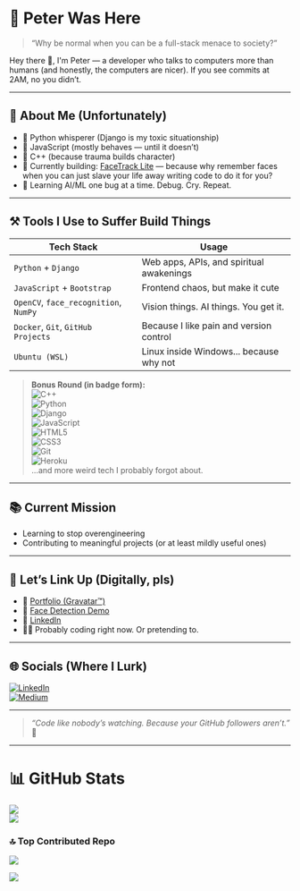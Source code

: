 # 👾 Peter Was Here

> “Why be normal when you can be a full-stack menace to society?”

Hey there 👋, I'm Peter — a developer who talks to computers more than humans (and honestly, the computers are nicer). If you see commits at 2AM, no you didn’t.

---

## 🧠 About Me (Unfortunately)

- 🐍 Python whisperer (Django is my toxic situationship)
- 🧱 JavaScript (mostly behaves — until it doesn’t)
- 💾 C++ (because trauma builds character)
- 🎯 Currently building: [FaceTrack Lite](https://github.com/peter-njoro/facetrack-Lite) — because why remember faces when you can just slave your life away writing code to do it for you?
- 🧪 Learning AI/ML one bug at a time. Debug. Cry. Repeat.

---

## ⚒️ Tools I Use to Suffer Build Things

| Tech Stack  | Usage  |
|-------------|--------|
| `Python` + `Django` | Web apps, APIs, and spiritual awakenings |
| `JavaScript` + `Bootstrap` | Frontend chaos, but make it cute |
| `OpenCV`, `face_recognition`, `NumPy` | Vision things. AI things. You get it. |
| `Docker`, `Git`, `GitHub Projects` | Because I like pain and version control |
| `Ubuntu (WSL)` | Linux inside Windows... because why not |

> **Bonus Round (in badge form):**  
![C++](https://img.shields.io/badge/c++-%2300599C.svg?style=for-the-badge&logo=c%2B%2B&logoColor=white)  
![Python](https://img.shields.io/badge/python-3670A0?style=for-the-badge&logo=python&logoColor=ffdd54)  
![Django](https://img.shields.io/badge/django-%23092E20.svg?style=for-the-badge&logo=django&logoColor=white)  
![JavaScript](https://img.shields.io/badge/javascript-%23323330.svg?style=for-the-badge&logo=javascript&logoColor=%23F7DF1E)  
![HTML5](https://img.shields.io/badge/html5-%23E34F26.svg?style=for-the-badge&logo=html5&logoColor=white)  
![CSS3](https://img.shields.io/badge/css3-%231572B6.svg?style=for-the-badge&logo=css3&logoColor=white)  
![Git](https://img.shields.io/badge/git-%23F05033.svg?style=for-the-badge&logo=git&logoColor=white)  
![Heroku](https://img.shields.io/badge/heroku-%23430098.svg?style=for-the-badge&logo=heroku&logoColor=white)  
...and more weird tech I probably forgot about.

---

## 📚 Current Mission

- Learning to stop overengineering
- Contributing to meaningful projects (or at least mildly useful ones)

---

## 🤙 Let’s Link Up (Digitally, pls)

- 🧠 [Portfolio (Gravatar™)](https://gravatar.com/wchegesalome?utm_source=share_profile)
- 🧪 [Face Detection Demo](https://github.com/peter-njoro/facetrack-Lite)
- 💼 [LinkedIn](https://www.linkedin.com/in/chege-peter/)
- 🐱‍💻 Probably coding right now. Or pretending to.

---

## 🌐 Socials (Where I Lurk)
[![LinkedIn](https://img.shields.io/badge/LinkedIn-%230077B5.svg?logo=linkedin&logoColor=white)](https://linkedin.com/in/chege-peter)  
[![Medium](https://img.shields.io/badge/Medium-12100E?logo=medium&logoColor=white)](https://medium.com/@@wchegesalome)

---

> *“Code like nobody’s watching. Because your GitHub followers aren’t.”* 🫠

---

# 📊 GitHub Stats

![](https://github-readme-streak-stats.herokuapp.com/?user=peter-njoro&theme=dark&hide_border=false)  
![](https://github-readme-stats.vercel.app/api/top-langs/?username=peter-njoro&theme=dark&hide_border=false&include_all_commits=false&count_private=false&layout=compact)

### 🔝 Top Contributed Repo

![](https://github-contributor-stats.vercel.app/api?username=peter-njoro&limit=5&theme=dark&combine_all_yearly_contributions=true)

[![](https://visitcount.itsvg.in/api?id=peter-njoro&icon=0&color=0)](https://visitcount.itsvg.in)

<!-- Built with questionable life choices and GPRM (https://gprm.itsvg.in) -->
